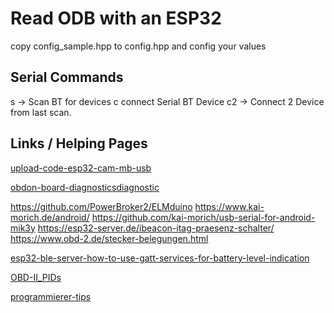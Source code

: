 # Read ODB with an ESP32

copy config_sample.hpp to config.hpp and config your values

## Serial Commands
s -> Scan BT for devices
c<index> connect Serial BT Device c2 -> Connect 2 Device from last scan.


## Links / Helping Pages

[upload-code-esp32-cam-mb-usb](https://randomnerdtutorials.com/upload-code-esp32-cam-mb-usb/)

[obdon-board-diagnosticsdiagnostic](https://iamleon99.blogspot.com/2023/04/obdon-board-diagnosticsdiagnostic.html)

https://github.com/PowerBroker2/ELMduino
https://www.kai-morich.de/android/
https://github.com/kai-morich/usb-serial-for-android-mik3y
https://esp32-server.de/ibeacon-itag-praesenz-schalter/
https://www.obd-2.de/stecker-belegungen.html

[esp32-ble-server-how-to-use-gatt-services-for-battery-level-indication](https://circuitdigest.com/microcontroller-projects/esp32-ble-server-how-to-use-gatt-services-for-battery-level-indication)

[OBD-II_PIDs](https://en.wikipedia.org/wiki/OBD-II_PIDs)

[programmierer-tips](https://www.obd-2.de/programmierer-tips.html)